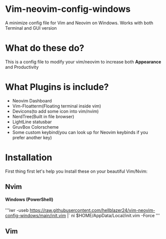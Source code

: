 # Vim-neovim-config-windows
A minimize config file for Vim and Neovim on Windows. Works with both Terminal and GUI version

# What do these do?

This is a config file to modify your vim/neovim to increase both **Appearance** and Productivity

# What Plugins is include? 
- Neovim Dashboard
- Vim-Floatterm(Floating terminal inside vim)
- Devicons(to add some icon into vim/nvim)
- NerdTree(Built in file browser)
- LightLine statusbar
- GruvBox Colorscheme
- Some custom keybind(you can look up for Neovim keybinds if you prefer another key)

# Installation
First thing first let's help you Install these on your beautiful Vim/Nvim:
## Nvim
#### Windows (PowerShell)


'''iwr -useb https://raw.githubusercontent.com/hellblazer24/vim-neovim-config-windows/main/init.vim |`
    ni $HOME/AppData/Local/init.vim -Force
'''

## Vim
